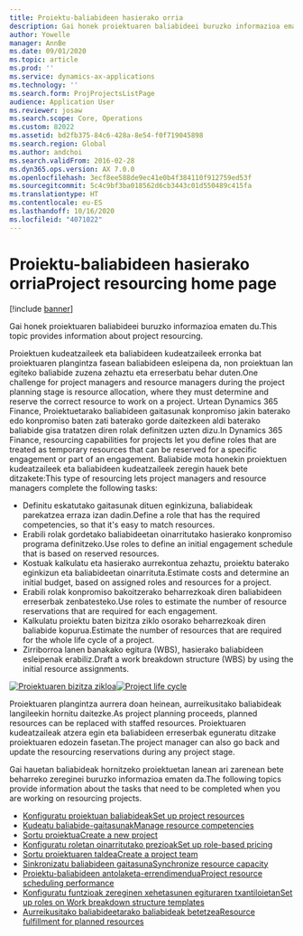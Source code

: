 ```yaml
---
title: Proiektu-baliabideen hasierako orria
description: Gai honek proiektuaren baliabideei buruzko informazioa ematen du.
author: Yowelle
manager: AnnBe
ms.date: 09/01/2020
ms.topic: article
ms.prod: ''
ms.service: dynamics-ax-applications
ms.technology: ''
ms.search.form: ProjProjectsListPage
audience: Application User
ms.reviewer: josaw
ms.search.scope: Core, Operations
ms.custom: 82022
ms.assetid: bd2fb375-84c6-428a-8e54-f0f719045898
ms.search.region: Global
ms.author: andchoi
ms.search.validFrom: 2016-02-28
ms.dyn365.ops.version: AX 7.0.0
ms.openlocfilehash: 3ecf8ee588de9ec41e0b4f384110f912759ed53f
ms.sourcegitcommit: 5c4c9bf3ba018562d6cb3443c01d550489c415fa
ms.translationtype: HT
ms.contentlocale: eu-ES
ms.lasthandoff: 10/16/2020
ms.locfileid: "4071022"
---
```

# <a name="project-resourcing-home-page"></a><span data-ttu-id="a7119-103">Proiektu-baliabideen hasierako orria</span><span class="sxs-lookup"><span data-stu-id="a7119-103">Project resourcing home page</span></span>

[!include [banner](../includes/banner.md)]

<span data-ttu-id="a7119-104">Gai honek proiektuaren baliabideei buruzko informazioa ematen du.</span><span class="sxs-lookup"><span data-stu-id="a7119-104">This topic provides information about project resourcing.</span></span>

<span data-ttu-id="a7119-105">Proiektuen kudeatzaileek eta baliabideen kudeatzaileek erronka bat proiektuaren plangintza fasean baliabideen esleipena da, non proiektuan lan egiteko baliabide zuzena zehaztu eta erreserbatu behar duten.</span><span class="sxs-lookup"><span data-stu-id="a7119-105">One challenge for project managers and resource managers during the project planning stage is resource allocation, where they must determine and reserve the correct resource to work on a project.</span></span> <span data-ttu-id="a7119-106">Urtean Dynamics 365 Finance, Proiektuetarako baliabideen gaitasunak konpromiso jakin baterako edo konpromiso baten zati baterako gorde daitezkeen aldi baterako baliabide gisa tratatzen diren rolak definitzen uzten dizu.</span><span class="sxs-lookup"><span data-stu-id="a7119-106">In Dynamics 365 Finance, resourcing capabilities for projects let you define roles that are treated as temporary resources that can be reserved for a specific engagement or part of an engagement.</span></span> <span data-ttu-id="a7119-107">Baliabide mota honekin proiektuen kudeatzaileek eta baliabideen kudeatzaileek zeregin hauek bete ditzakete:</span><span class="sxs-lookup"><span data-stu-id="a7119-107">This type of resourcing lets project managers and resource managers complete the following tasks:</span></span>

- <span data-ttu-id="a7119-108">Definitu eskatutako gaitasunak dituen eginkizuna, baliabideak parekatzea erraza izan dadin.</span><span class="sxs-lookup"><span data-stu-id="a7119-108">Define a role that has the required competencies, so that it's easy to match resources.</span></span>
- <span data-ttu-id="a7119-109">Erabili rolak gordetako baliabideetan oinarritutako hasierako konpromiso programa definitzeko.</span><span class="sxs-lookup"><span data-stu-id="a7119-109">Use roles to define an initial engagement schedule that is based on reserved resources.</span></span>
- <span data-ttu-id="a7119-110">Kostuak kalkulatu eta hasierako aurrekontua zehaztu, proiektu baterako eginkizun eta baliabideetan oinarrituta.</span><span class="sxs-lookup"><span data-stu-id="a7119-110">Estimate costs and determine an initial budget, based on assigned roles and resources for a project.</span></span>
- <span data-ttu-id="a7119-111">Erabili rolak konpromiso bakoitzerako beharrezkoak diren baliabideen erreserbak zenbatesteko.</span><span class="sxs-lookup"><span data-stu-id="a7119-111">Use roles to estimate the number of resource reservations that are required for each engagement.</span></span>
- <span data-ttu-id="a7119-112">Kalkulatu proiektu baten bizitza ziklo osorako beharrezkoak diren baliabide kopurua.</span><span class="sxs-lookup"><span data-stu-id="a7119-112">Estimate the number of resources that are required for the whole life cycle of a project.</span></span>
- <span data-ttu-id="a7119-113">Zirriborroa lanen banakako egitura (WBS), hasierako baliabideen esleipenak erabiliz.</span><span class="sxs-lookup"><span data-stu-id="a7119-113">Draft a work breakdown structure (WBS) by using the initial resource assignments.</span></span>

<span data-ttu-id="a7119-114">[![Proiektuaren bizitza zikloa](./media/projectresourcing02-1024x812.jpg)](./media/projectresourcing02.jpg)</span><span class="sxs-lookup"><span data-stu-id="a7119-114">[![Project life cycle](./media/projectresourcing02-1024x812.jpg)](./media/projectresourcing02.jpg)</span></span>

<span data-ttu-id="a7119-115">Proiektuaren plangintza aurrera doan heinean, aurreikusitako baliabideak langileekin hornitu daitezke.</span><span class="sxs-lookup"><span data-stu-id="a7119-115">As project planning proceeds, planned resources can be replaced with staffed resources.</span></span> <span data-ttu-id="a7119-116">Proiektuaren kudeatzaileak atzera egin eta baliabideen erreserbak eguneratu ditzake proiektuaren edozein fasetan.</span><span class="sxs-lookup"><span data-stu-id="a7119-116">The project manager can also go back and update the resourcing reservations during any project stage.</span></span>

<span data-ttu-id="a7119-117">Gai hauetan baliabideak hornitzeko proiektuetan lanean ari zarenean bete beharreko zereginei buruzko informazioa ematen da.</span><span class="sxs-lookup"><span data-stu-id="a7119-117">The following topics provide information about the tasks that need to be completed when you are working on resourcing projects.</span></span>

- [<span data-ttu-id="a7119-118">Konfiguratu proiektuan baliabideak</span><span class="sxs-lookup"><span data-stu-id="a7119-118">Set up project resources</span></span>](set-up-project-resources.md)
- [<span data-ttu-id="a7119-119">Kudeatu baliabide-gaitasunak</span><span class="sxs-lookup"><span data-stu-id="a7119-119">Manage resource competencies</span></span>](manage-resource-competencies.md)
- [<span data-ttu-id="a7119-120">Sortu proiektua</span><span class="sxs-lookup"><span data-stu-id="a7119-120">Create a new project</span></span>](create-new-project.md)
- [<span data-ttu-id="a7119-121">Konfiguratu roletan oinarritutako prezioak</span><span class="sxs-lookup"><span data-stu-id="a7119-121">Set up role-based pricing</span></span>](set-up-role-based-pricing.md)
- [<span data-ttu-id="a7119-122">Sortu proiektuaren taldea</span><span class="sxs-lookup"><span data-stu-id="a7119-122">Create a project team</span></span>](create-project-team.md)
- [<span data-ttu-id="a7119-123">Sinkronizatu baliabideen gaitasuna</span><span class="sxs-lookup"><span data-stu-id="a7119-123">Synchronize resource capacity</span></span>](synchronize-resource-capacity.md)
- [<span data-ttu-id="a7119-124">Proiektu-baliabideen antolaketa-errendimendua</span><span class="sxs-lookup"><span data-stu-id="a7119-124">Project resource scheduling performance</span></span>](project-scheduling-performance.md)
- [<span data-ttu-id="a7119-125">Konfiguratu funtzioak zereginen xehetasunen egituraren txantiloietan</span><span class="sxs-lookup"><span data-stu-id="a7119-125">Set up roles on Work breakdown structure templates</span></span>](set-up-roles-wbs-template.md)
- [<span data-ttu-id="a7119-126">Aurreikusitako baliabideetarako baliabideak betetzea</span><span class="sxs-lookup"><span data-stu-id="a7119-126">Resource fulfillment for planned resources</span></span>](resource-fulfillment-planned-resources.md)
